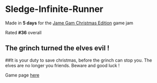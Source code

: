 # Sledge-Infinite-Runner
Made in **5 days** for the [Jame Gam Christmas Edition](https://itch.io/jam/jame-gam-christmas-edition/rate/1849863) game jam

Rated **#36** overall

## The grinch turned the elves evil !

##It is your duty to save christmas, before the grinch can stop you. The elves are no longer you friends. Beware and good luck !

Game page [here](https://r-c137.itch.io/how-santa-saved-christmas)
